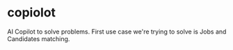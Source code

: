 # copiolot
AI Copilot to solve problems.
First use case we're trying to solve is Jobs and Candidates matching.
